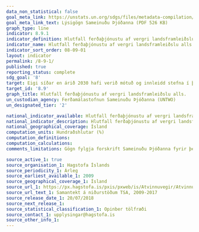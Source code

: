```yaml
---
data_non_statistical: false
goal_meta_link: https://unstats.un.org/sdgs/files/metadata-compilation/Metadata-Goal-8.pdf
goal_meta_link_text: Lýsigögn Sameinuðu Þjóðanna (PDF 526 KB)
graph_type: line
indicator: 8.9.1
indicator_definition: Hlutfall ferðaþjónustu af vergri landsframleiðslu alls.
indicator_name: Hlutfall ferðaþjónustu af vergri landsframleiðslu alls.
indicator_sort_order: 08-09-01
layout: indicator
permalink: /8-9-1/
published: true
reporting_status: complete
sdg_goal: '8'
target: Eigi síðar en árið 2030 hafi verið mótuð og innleidd stefna í því skyni að stuðla að sjálfbærri ferðaþjónustu sem skapar störf og leggur áherslu á staðbundna menningu og framleiðsluvörur
target_id: '8.9'
graph_title: Hlutfall ferðaþjónustu af vergri landsframleiðslu alls.
un_custodian_agency: Ferðamálastofnun Sameinuðu Þjóðanna (UNTWO)
un_designated_tier: '2'

national_indicator_available: Hlutfall ferðaþjónustu af vergri landsframleiðslu alls.
national_indicator_description: Hlutfall ferðaþjónustu af vergri landsframleiðslu alls.
national_geographical_coverage: Ísland
computation_units: Hundraðshlutar (%)
computation_definitions:
computation_calculations:
comments_limitations: Gögn fylgja forskrift Sameinuðu Þjóðanna fyrir þennan mælikvarða. Þessi mælikvarði var fundinn í samstarfi við sérfræðinga á þessu sviði.

source_active_1: true
source_organisation_1: Hagstofa Íslands
source_periodicity_1: Árleg
source_earliest_available_1: 2009
source_geographical_coverage_1: Ísland
source_url_1: https://px.hagstofa.is/pxis/pxweb/is/Atvinnuvegir/Atvinnuvegir__ferdathjonusta__ferdaidnadur__ferdaidnadur/SAM08008.px
source_url_text_1: Samantekt á niðurstöðum TSA, 2009-2017
source_release_date_1: 20/07/2018
source_next_release_1:
source_statistical_classification_1: Opinber tölfræði
source_contact_1: upplysingar@hagstofa.is
source_other_info_1:
---
```

